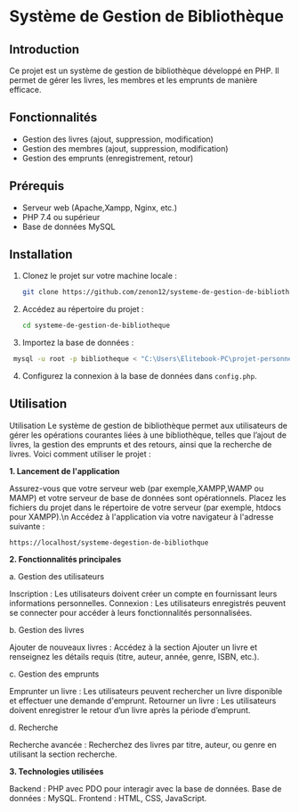 # Système de Gestion de Bibliothèque

## Introduction

Ce projet est un système de gestion de bibliothèque développé en PHP. Il permet de gérer les livres, les membres et les emprunts de manière efficace.

## Fonctionnalités

- Gestion des livres (ajout, suppression, modification)
- Gestion des membres (ajout, suppression, modification)
- Gestion des emprunts (enregistrement, retour)

## Prérequis

- Serveur web (Apache,Xampp, Nginx, etc.)
- PHP 7.4 ou supérieur
- Base de données MySQL

## Installation

1. Clonez le projet sur votre machine locale :
   ```bash
   git clone https://github.com/zenon12/systeme-de-gestion-de-bibliotheque.git
   ```
2. Accédez au répertoire du projet :
   ```bash
   cd systeme-de-gestion-de-bibliotheque
   ```
3. Importez la base de données :
  ``` bash
   mysql -u root -p bibliotheque < "C:\Users\Elitebook-PC\projet-personnel-mudey\php_mysql\systeme_gestion_bibliothèque\database\gestion_biblioth__que.sql"
```

4. Configurez la connexion à la base de données dans `config.php`.

## Utilisation

Utilisation
Le système de gestion de bibliothèque permet aux utilisateurs de gérer les opérations courantes liées à une bibliothèque, 
telles que l’ajout de livres, la gestion des emprunts et des retours, ainsi que la recherche de livres. Voici comment utiliser le projet :

**1. Lancement de l'application**

Assurez-vous que votre serveur web (par exemple,XAMPP,WAMP ou MAMP) et votre serveur de base de données sont opérationnels.
Placez les fichiers du projet dans le répertoire de votre serveur (par exemple, htdocs pour XAMPP).\n
Accédez à l'application via votre navigateur à l'adresse suivante :

``` 
https://localhost/systeme-degestion-de-bibliothque
``` 
**2. Fonctionnalités principales**

a. Gestion des utilisateurs

Inscription : Les utilisateurs doivent créer un compte en fournissant leurs informations personnelles.
Connexion : Les utilisateurs enregistrés peuvent se connecter pour accéder à leurs fonctionnalités personnalisées.

b. Gestion des livres

Ajouter de nouveaux livres : Accédez à la section Ajouter un livre et renseignez les détails requis (titre, auteur, année, genre, ISBN, etc.).

c. Gestion des emprunts

Emprunter un livre : Les utilisateurs peuvent rechercher un livre disponible et effectuer une demande d'emprunt.
Retourner un livre : Les utilisateurs doivent enregistrer le retour d’un livre après la période d’emprunt.

d. Recherche

Recherche avancée : Recherchez des livres par titre, auteur, ou genre en utilisant la section recherche.

**3. Technologies utilisées**

Backend : PHP avec PDO pour interagir avec la base de données.
Base de données : MySQL.
Frontend : HTML, CSS, JavaScript.


